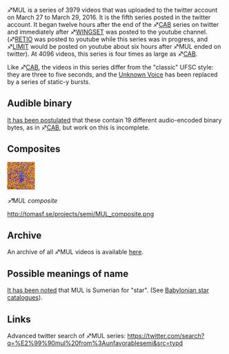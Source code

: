 ♐MUL is a series of 3979 videos that was uploaded to the twitter account
on March 27 to March 29, 2016. It is the fifth series posted in the
twitter account. It began twelve hours after the end of the
♐[CAB](CAB "wikilink") series on twitter and immediately after
♐[WINGSET](WINGSET "wikilink") was posted to the youtube channel.
(♐[RETIO](RETIO "wikilink") was posted to youtube while this series
was in progress, and ♐[LIMIT](LIMIT "wikilink") would be posted on
youtube about six hours after ♐MUL ended on twitter). At 4096 videos,
this series is four times as large as ♐[CAB](CAB "wikilink").

Like ♐[CAB](CAB "wikilink"), the videos in this series differ from the
"classic" UFSC style: they are three to five seconds, and the [Unknown
Voice](Unknown_Voice "wikilink") has been replaced by a series of
static-y bursts.

## Audible binary

[It has been
postulated](https://www.reddit.com/r/UnfavorableSemicircle/comments/4ckhrf/all_mul_videos/)
that these contain 19 different audio-encoded binary bytes, as in
♐[CAB](CAB "wikilink"), but work on this is incomplete.

## Composites

![MUL composite.png](MUL_composite.png "MUL composite.png")

*♐MUL composite*

<http://tomasf.se/projects/semi/MUL_composite.png>

## Archive

An archive of all ♐MUL videos is available
[here](https://www.unfavorablesemicircle.com/files/ARCHIVE_VIDEO_MUL.rar).

## Possible meanings of name

[It has been
noted](https://www.reddit.com/r/UnfavorableSemicircle/comments/4c6sct/new_series_mul_has_no_more_spoken_letters/)
that MUL is Sumerian for "star". (See [Babylonian star
catalogues](https://en.wikipedia.org/wiki/Babylonian_star_catalogues)).

## Links

Advanced twitter search of ♐MUL series:
<https://twitter.com/search?q=%E2%99%90mul%20from%3Aunfavorablesemi&src=typd>
